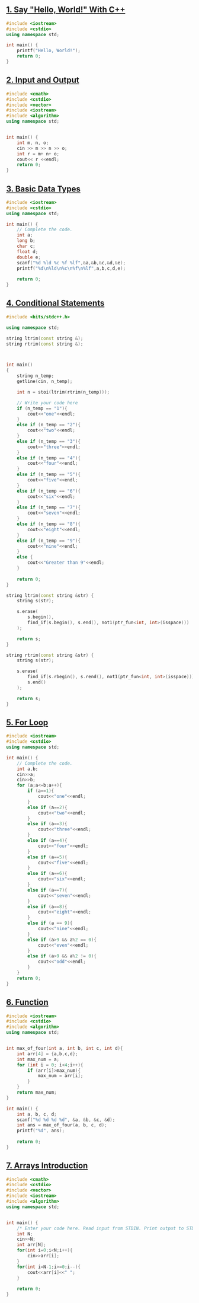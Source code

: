 ## [1. Say "Hello, World!" With C++](https://www.hackerrank.com/challenges/cpp-hello-world/problem?isFullScreen=true)
```cpp
#include <iostream>
#include <cstdio>
using namespace std;

int main() {
    printf("Hello, World!");
    return 0;
}
```
## [2. Input and Output](https://www.hackerrank.com/challenges/cpp-input-and-output/problem?isFullScreen=true)
```cpp
#include <cmath>
#include <cstdio>
#include <vector>
#include <iostream>
#include <algorithm>
using namespace std;


int main() {
    int m, n, o;
    cin >> m >> n >> o;
    int r = m+ n+ o;
    cout<< r <<endl;
    return 0;
}
```
## [3. Basic Data Types](https://www.hackerrank.com/challenges/c-tutorial-basic-data-types/problem?isFullScreen=true)
```cpp
#include <iostream>
#include <cstdio>
using namespace std;

int main() {
    // Complete the code.
    int a;
    long b;
    char c;
    float d;
    double e;
    scanf("%d %ld %c %f %lf",&a,&b,&c,&d,&e);
    printf("%d\n%ld\n%c\n%f\n%lf",a,b,c,d,e);
    
    return 0;
}
```
## [4. Conditional Statements](https://www.hackerrank.com/challenges/c-tutorial-conditional-if-else/problem?isFullScreen=true)
```cpp
#include <bits/stdc++.h>

using namespace std;

string ltrim(const string &);
string rtrim(const string &);



int main()
{
    string n_temp;
    getline(cin, n_temp);

    int n = stoi(ltrim(rtrim(n_temp)));

    // Write your code here
    if (n_temp == "1"){
        cout<<"one"<<endl;
    }
    else if (n_temp == "2"){
        cout<<"two"<<endl;
    }
    else if (n_temp == "3"){
        cout<<"three"<<endl;
    }
    else if (n_temp == "4"){
        cout<<"four"<<endl;
    }
    else if (n_temp == "5"){
        cout<<"five"<<endl;
    }
    else if (n_temp == "6"){
        cout<<"six"<<endl;
    }
    else if (n_temp == "7"){
        cout<<"seven"<<endl;
    }
    else if (n_temp == "8"){
        cout<<"eight"<<endl;
    }
    else if (n_temp == "9"){
        cout<<"nine"<<endl;
    }
    else {
        cout<<"Greater than 9"<<endl;
    }
    
    return 0;
}

string ltrim(const string &str) {
    string s(str);

    s.erase(
        s.begin(),
        find_if(s.begin(), s.end(), not1(ptr_fun<int, int>(isspace)))
    );

    return s;
}

string rtrim(const string &str) {
    string s(str);

    s.erase(
        find_if(s.rbegin(), s.rend(), not1(ptr_fun<int, int>(isspace))).base(),
        s.end()
    );

    return s;
}
```
## [5. For Loop](https://www.hackerrank.com/challenges/c-tutorial-for-loop/problem?isFullScreen=true)
```cpp
#include <iostream>
#include <cstdio>
using namespace std;

int main() {
    // Complete the code.
    int a,b;
    cin>>a;
    cin>>b;
    for (a;a<=b;a++){
        if (a==1){
            cout<<"one"<<endl;
        }
        else if (a==2){
            cout<<"two"<<endl;
        }
        else if (a==3){
            cout<<"three"<<endl;
        }
        else if (a==4){
            cout<<"four"<<endl;
        }
        else if (a==5){
            cout<<"five"<<endl;
        }
        else if (a==6){
            cout<<"six"<<endl;
        }
        else if (a==7){
            cout<<"seven"<<endl;
        }
        else if (a==8){
            cout<<"eight"<<endl;
        }
        else if (a == 9){
            cout<<"nine"<<endl;
        }
        else if (a>9 && a%2 == 0){
            cout<<"even"<<endl;
        }
        else if (a>9 && a%2 != 0){
            cout<<"odd"<<endl;
        }
    }
    return 0;
}
```
## [6. Function](https://www.hackerrank.com/challenges/c-tutorial-functions/problem?isFullScreen=true)
```cpp
#include <iostream>
#include <cstdio>
#include <algorithm>
using namespace std;


int max_of_four(int a, int b, int c, int d){
    int arr[4] = {a,b,c,d};
    int max_num = a;
    for (int i = 0; i<4;i++){
        if (arr[i]>max_num){
            max_num = arr[i];
        }
    }
    return max_num;
}

int main() {
    int a, b, c, d;
    scanf("%d %d %d %d", &a, &b, &c, &d);
    int ans = max_of_four(a, b, c, d);
    printf("%d", ans);
    
    return 0;
}
```
## [7. Arrays Introduction](https://www.hackerrank.com/challenges/arrays-introduction/problem?isFullScreen=true)
```cpp
#include <cmath>
#include <cstdio>
#include <vector>
#include <iostream>
#include <algorithm>
using namespace std;


int main() {
    /* Enter your code here. Read input from STDIN. Print output to STDOUT */ 
    int N;
    cin>>N;
    int arr[N];
    for(int i=0;i<N;i++){
        cin>>arr[i];
    }
    for(int i=N-1;i>=0;i--){
        cout<<arr[i]<<" ";
    }
      
    return 0;
}

```
